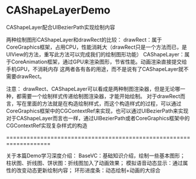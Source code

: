 # CAShapeLayerDemo
CAShapeLayer配合UIBezierPath实现绘制内容


两种绘制图形CAShapeLayer和drawRect的比较：
    drawRect：属于CoreGraphics框架，占用CPU，性能消耗大（drawRect只是一个方法而已，是UIView的方法，重写此方法可以完成我们的绘制图形功能）
    CAShapeLayer：属于CoreAnimation框架，通过GPU来渲染图形，节省性能。动画渲染直接提交给手机GPU，不消耗内存
    这两者各有各的用途，而不是说有了CAShapeLayer就不需要drawRect。
        
注意：
    drawRect、CAShapeLayer可以看成是两种制图渲染器，但是无论哪一种，都需要一个绘制样式传递给制图渲染器，才能开始绘制。
    对于drawRect而言，写在里面的方法就是在构造绘制样式，而这个构造样式的过程，可以通过CoreGraphics框架中的CGContextRef来实现，也可以通过UIBezierPath来实现
    对于CAShapeLayer而言也一样，通过UIBezierPath或者CoreGraphics框架中的CGContextRef实现复杂样式的构造

===================================================================

关于本篇Demo学习深度介绍：
    BaseVC：基础知识介绍，绘制一些基本图形；
    柱状图、折线图、饼状图：折线图加入了动画效果；
    模拟语音动态显示：通过属性的改变动态更新绘制内容；
    环形进度条：动态绘制+动画的大综合
